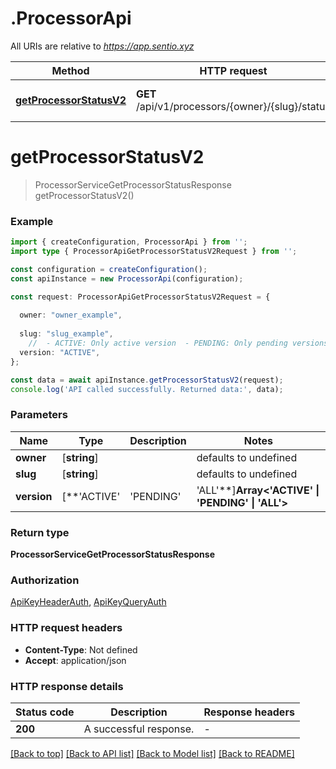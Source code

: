 # .ProcessorApi

All URIs are relative to *https://app.sentio.xyz*

Method | HTTP request | Description
------------- | ------------- | -------------
[**getProcessorStatusV2**](ProcessorApi.md#getProcessorStatusV2) | **GET** /api/v1/processors/{owner}/{slug}/status | Get processor status


# **getProcessorStatusV2**
> ProcessorServiceGetProcessorStatusResponse getProcessorStatusV2()


### Example


```typescript
import { createConfiguration, ProcessorApi } from '';
import type { ProcessorApiGetProcessorStatusV2Request } from '';

const configuration = createConfiguration();
const apiInstance = new ProcessorApi(configuration);

const request: ProcessorApiGetProcessorStatusV2Request = {
  
  owner: "owner_example",
  
  slug: "slug_example",
    //  - ACTIVE: Only active version  - PENDING: Only pending versions  - ALL: All version (optional)
  version: "ACTIVE",
};

const data = await apiInstance.getProcessorStatusV2(request);
console.log('API called successfully. Returned data:', data);
```


### Parameters

Name | Type | Description  | Notes
------------- | ------------- | ------------- | -------------
 **owner** | [**string**] |  | defaults to undefined
 **slug** | [**string**] |  | defaults to undefined
 **version** | [**&#39;ACTIVE&#39; | &#39;PENDING&#39; | &#39;ALL&#39;**]**Array<&#39;ACTIVE&#39; &#124; &#39;PENDING&#39; &#124; &#39;ALL&#39;>** |  - ACTIVE: Only active version  - PENDING: Only pending versions  - ALL: All version | (optional) defaults to 'ACTIVE'


### Return type

**ProcessorServiceGetProcessorStatusResponse**

### Authorization

[ApiKeyHeaderAuth](README.md#ApiKeyHeaderAuth), [ApiKeyQueryAuth](README.md#ApiKeyQueryAuth)

### HTTP request headers

 - **Content-Type**: Not defined
 - **Accept**: application/json


### HTTP response details
| Status code | Description | Response headers |
|-------------|-------------|------------------|
**200** | A successful response. |  -  |

[[Back to top]](#) [[Back to API list]](README.md#documentation-for-api-endpoints) [[Back to Model list]](README.md#documentation-for-models) [[Back to README]](README.md)


